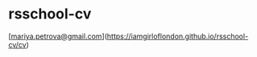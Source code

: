 # rsschool-cv

[[mariya.petrova@gmail.com](https://iamgirloflondon.github.io/rsschool-cv/cv)](https://iamgirloflondon.github.io/rsschool-cv/cv)
